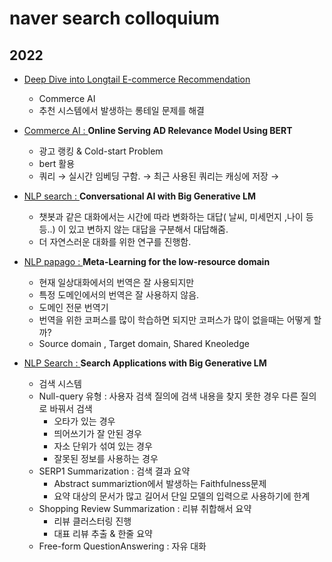 # naver search colloquium


## 2022
- [Deep Dive into Longtail E-commerce Recommendation](https://www.notion.so/Commerce-AI-Deep-Dive-into-Longtail-E-commerce-Recommendation-f00cbe55ea364434bff6cfa5e1e00bb0)
  - Commerce AI
  - 추천 시스템에서 발생하는 롱테일 문제를 해결



- [Commerce AI : ](https://www.notion.so/Naver-Search-Colloquium-4edd7772dcec43bd94390e923d23da8f) **Online Serving AD Relevance Model Using BERT**
  - 광고 랭킹 & Cold-start Problem
  - bert 활용
  - 쿼리 → 실시간 임베딩 구함. → 최근 사용된 쿼리는 캐싱에 저장 →

- [NLP search : ](https://www.notion.so/Naver-Search-Colloquium-4edd7772dcec43bd94390e923d23da8f) **Conversational AI with Big Generative LM**
  - 챗봇과 같은 대화에서는 시간에 따라 변화하는 대답( 날씨, 미세먼지 ,나이 등등..) 이 있고 변하지 않는 대답을 구분해서 대답해줌.
  - 더 자연스러운 대화를 위한 연구를 진행함.

- [NLP papago : ](https://www.notion.so/Naver-Search-Colloquium-4edd7772dcec43bd94390e923d23da8f) **Meta-Learning for the low-resource domain**
  - 현재 일상대화에서의 번역은 잘 사용되지만
  - 특정 도메인에서의 번역은 잘 사용하지 않음.
  - 도메인 전문 번역기
  - 번역을 위한 코퍼스를 많이 학습하면 되지만 코퍼스가 많이 없을때는 어떻게 할까?
  - Source domain , Target domain, Shared Kneoledge

- [NLP Search : ](https://www.notion.so/Naver-Search-Colloquium-4edd7772dcec43bd94390e923d23da8f) **Search Applications with Big Generative LM**
  - 검색 시스템
  - Null-query 유형 : 사용자 검색 질의에 검색 내용을 찾지 못한 경우 다른 질의로 바꿔서 검색
      - 오타가 있는 경우
      - 띄어쓰기가 잘 안된 경우
      - 자소 단위가 섞여 있는 경우
      - 잘못된 정보를 사용하는 경우
  - SERP1 Summarization : 검색 결과 요약
      - Abstract summariztion에서 발생하는 Faithfulness문제
      - 요약 대상의 문서가 많고 길어서 단일 모델의 입력으로 사용하기에 한계
  - Shopping Review Summarization : 리뷰 취합해서 요약
      - 리뷰 클러스터링 진행
      - 대표 리뷰 추출 & 한줄 요약
  - Free-form QuestionAnswering : 자유 대화
